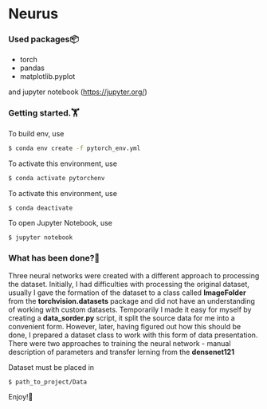# Neurus

<h3>Used packages📦</h3>

* torch
* pandas
* matplotlib.pyplot

and jupyter notebook (https://jupyter.org/)

<h3>Getting started.🏋️</h3> 

To build env, use
```bash
$ conda env create -f pytorch_env.yml
```

To activate this environment, use
```bash
$ conda activate pytorchenv
```

To activate this environment, use
```bash
$ conda deactivate
```

To open Jupyter Notebook, use
```bash
$ jupyter notebook
```

<h3>What has been done?🤖</h3>
  
Three neural networks were created with a different approach to processing the dataset. 
Initially, I had difficulties with processing the original dataset, usually I gave the formation of the dataset to a class called **ImageFolder** from the **torchvision.datasets** package and did not have an understanding of working with custom datasets. 
Temporarily I made it easy for myself by creating a **data_sorder.py** script, it split the source data for me into a convenient form. 
However, later, having figured out how this should be done, I prepared a dataset class to work with this form of data presentation. 
There were two approaches to training the neural network - manual description of parameters and transfer lerning from the **densenet121**

Dataset must be placed in 
```bash
$ path_to_project/Data
```

Enjoy!🌺
